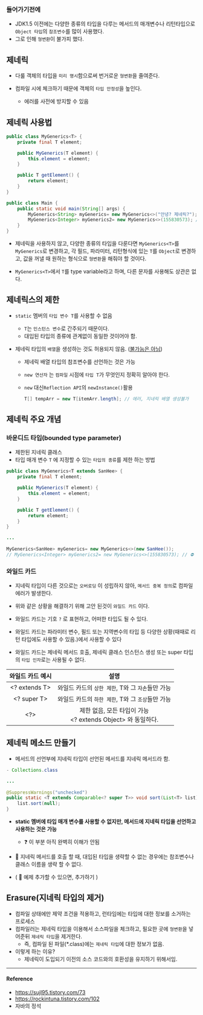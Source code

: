 ### 들어가기전에

- JDK1.5 이전에는 다양한 종류의 타입을 다루는 메서드의 매개변수나 리턴타입으로 `Object 타입`의 `참조변수`를 많이 사용했다.
- 그로 인해 `형변환`이 불가피 했다. 



## 제네릭

- 다룰 객체의 타입을 `미리 명시`함으로써 번거로운 `형변환`을 줄여준다.

- 컴파일 시에 체크하기 때문에 객체의 `타입 안정성`을 높인다.
  - 에러를 사전에 방지할 수 있음

    

## 제네릭 사용법

```java
public class MyGenerics<T> {
    private final T element;

    public MyGenerics(T element) {
        this.element = element;
    }

    public T getElement() {
        return element;
    }
}
```

```java
public class Main {
    public static void main(String[] args) {
        MyGenerics<String> myGenerics= new MyGenerics<>("안녕? 제네릭?");
        MyGenerics<Integer> myGenerics2= new MyGenerics<>(155830573); // 오토박싱
    }
}
```



- 제네릭을 사용하지 않고, 다양한 종류의 타입을 다룬다면 `MyGenerics<T>`를 `MyGenerics`로 변경하고, 각 필드, 파라미터, 리턴형식에 있는 `T`를 `Object`로 변경하고, 값을 꺼낼 때 원하는 형식으로 `형변환`을 해줘야 할 것이다.

- `MyGenerics<T>`에서 `T`를 type variable라고 하며, 다른 문자를 사용해도 상관은 없다.

  

## 제네릭스의 제한

- `static` 멤버의 `타입 변수 T`를 사용할 수 없음

  - `T`는 `인스턴스 변수`로 간주되기 때문이다.
  - 대입된 타입의 종류에 관계없이 동일한 것이어야 함.

- 제네릭 타입의 `배열`을 생성하는 것도 허용되지 않음. (<u>불가능은 아님</u>)

  - 제네릭 배열 타입의 참조변수를 선언하는 것은 가능

  - `new 연산자` 는 `컴파일` 시점에 `타입 T`가 무엇인지 정확히 알아야 한다.

  - `new` 대신`Reflection API`의 `newInstance()`활용

    ```java
    T[] tempArr = new T[itemArr.length]; // 에러, 지네릭 배열 생성불가
    ```

    

## 제네릭 주요 개념



### 바운디드 타입(bounded type parameter)

- 제한된 지네릭 클래스
- 타입 매개 변수 `T` 에 지정할 수 있는 `타입의 종류`를 제한 하는 방법

```java
public class MyGenerics<T extends SanHee> {
    private final T element;

    public MyGenerics(T element) {
        this.element = element;
    }

    public T getElement() {
        return element;
    }
}
```

```java
...
    
MyGenerics<SanHee> myGenerics= new MyGenerics<>(new SanHee());
// MyGenerics<Integer> myGenerics2= new MyGenerics<>(155830573); // ⛔ 컴파일 오류
```



### 와일드 카드

- 지네릭 타입이 다른 것으로는 `오버로딩` 이 성립하지 않아,  `메서드 중복 정의`로 컴파일 에러가 발생한다.
- 위와 같은 상황을 해결하기 위해 고안 된것이 `와일드 카드` 이다.

- 와일드 카드는 기호 `?` 로 표현하고, 어떠한 타입도 될 수 있다.
- 와일드 카드는 파라미터 변수, 필드 또는 지역변수의 타입 등 다양한 상황(때때로 리턴 타입에도 사용할 수 있음.)에서 사용할 수 있다
- 와일드 카드는 제네릭 메서드 호출, 제네릭 클래스 인스턴스 생성 또는 super 타입의 `타입 인자`로는 사용될 수 없다.

| 와일드 카드 예시 |                             설명                             |
| :--------------: | :----------------------------------------------------------: |
|  <? extends T>   |      와일드 카드의 `상한 제한`, T와 그 `자손`들만 가능       |
|   <? super T>    |      와일드 카드의 `하한 제한`, T와 그 `조상`들만 가능       |
|       <?>        | 제한 없음, 모든 타입이 가능<br /><? extends Object> 와 동일하다. |



## 제네릭 메소드 만들기

- 메서드의 선언부에 지네릭 타입이 선언된 메서드를 지네릭 메서드라 함.

```java
- Collections.class

...
    
@SuppressWarnings("unchecked")
public static <T extends Comparable<? super T>> void sort(List<T> list) {
    list.sort(null);
}
```

- **static 멤버에 타입 매개 변수를 사용할 수 없지만, 메서드에 지네릭 타입을 선언하고 사용하는 것은 가능**
  - ❓ 이 부분 아직 완벽히 이해가 안됨
- 🛑 지네릭 메서드를 호출 할 때, 대입된 타입을 생략할 수 없는 경우에는 참조변수나 클래스 이름을 생략 할 수 없다.

- ( 📣 예제 추가할 수 있으면, 추가하기 )



## Erasure(지네릭 타입의 제거)

- 컴파일 상태에만 제약 조건을 적용하고, 런타임에는 타입에 대한 정보를 소거하는 프로세스
- 컴파일러는 제네릭 타입을 이용해서 소스파일을 체크하고, 필요한 곳에 `형변환`을 넣어준뒤 `제네릭 타입`을 제거한다.
  - 즉, 컴파일 된 파일(*.class)에는 `제네릭 타입`에 대한 정보가 없음.
- 이렇게 하는 이유?
  - 제네릭이 도입되기 이전의 소스 코드와의 호환성을 유지하기 위해서임.



---

#### Reference

- https://sujl95.tistory.com/73
- https://rockintuna.tistory.com/102
- 자바의 정석
